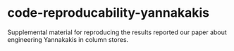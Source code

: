 # code-reproducability-yannakakis
Supplemental material for reproducing the results reported our paper about engineering Yannakakis in column stores.
